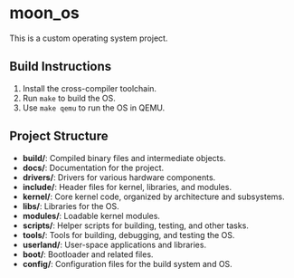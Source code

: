 # moon_os

This is a custom operating system project.

## Build Instructions

1. Install the cross-compiler toolchain.
2. Run `make` to build the OS.
3. Use `make qemu` to run the OS in QEMU.

## Project Structure

- **build/**: Compiled binary files and intermediate objects.
- **docs/**: Documentation for the project.
- **drivers/**: Drivers for various hardware components.
- **include/**: Header files for kernel, libraries, and modules.
- **kernel/**: Core kernel code, organized by architecture and subsystems.
- **libs/**: Libraries for the OS.
- **modules/**: Loadable kernel modules.
- **scripts/**: Helper scripts for building, testing, and other tasks.
- **tools/**: Tools for building, debugging, and testing the OS.
- **userland/**: User-space applications and libraries.
- **boot/**: Bootloader and related files.
- **config/**: Configuration files for the build system and OS.
